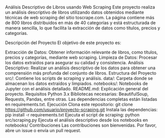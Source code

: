 Análisis Descriptivo de Libros usando Web Scraping
Este proyecto realiza un análisis descriptivo de libros utilizando datos obtenidos mediante técnicas de web scraping del sitio toscrape.com. La página contiene más de 800 libros distribuidos en más de 40 categorías y está estructurada de manera sencilla, lo que facilita la extracción de datos como títulos, precios y categorías.

Descripción del Proyecto
El objetivo de este proyecto es:

Extracción de Datos: Obtener información relevante de libros, como títulos, precios y categorías, mediante web scraping.
Limpieza de Datos: Procesar los datos extraídos para asegurar su calidad y consistencia.
Análisis Descriptivo: Realizar un análisis descriptivo de los datos para obtener una comprensión más profunda del conjunto de libros.
Estructura del Proyecto
src/: Contiene los scripts de scraping y análisis.
data/: Carpeta donde se almacenan los datos extraídos y limpiados.
notebooks/: Notebooks de Jupyter con el análisis detallado.
README.md: Explicación general del proyecto.
Requisitos
Python 3.x
Bibliotecas necesarias: BeautifulSoup, Requests, Pandas, entre otras. Las dependencias completas están listadas en requirements.txt.
Ejecución
Clona este repositorio: git clone https://github.com/usuario/proyecto-scraping.git
Instala las dependencias: pip install -r requirements.txt
Ejecuta el script de scraping: python src/scraping.py
Ejecuta el análisis descriptivo desde los notebooks en notebooks/
Contribuciones
Las contribuciones son bienvenidas. Por favor, abre un issue o envía un pull request.
